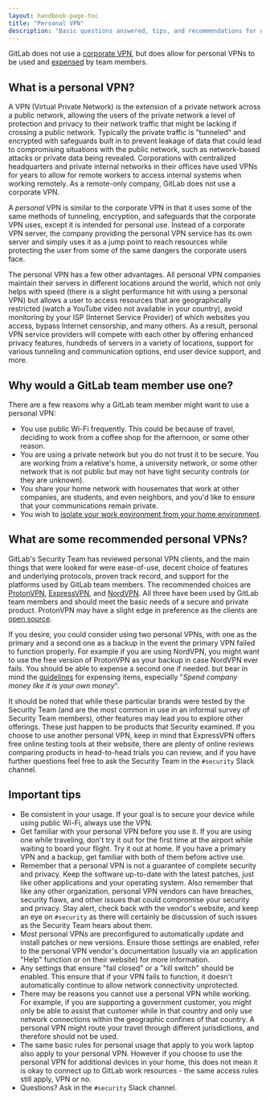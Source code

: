 ```yaml
---
layout: handbook-page-toc
title: "Personal VPN"
description: "Basic questions answered, tips, and recommendations for using a personal VPN."
---
```


GitLab does not use a [corporate VPN](/handbook/security/#why-we-dont-have-a-corporate-vpn), but does allow for personal VPNs to be used and [expensed](/handbook/finance/expenses/#reimbursements) by team members.

## What is a personal VPN?

A VPN (Virtual Private Network) is the extension of a private network across a public network, allowing the users of the private network a level of protection and privacy to their network traffic that might be lacking if crossing a public network. Typically the private traffic is "tunneled" and encrypted with safeguards built in to prevent leakage of data that could lead to compromising situations with the public network, such as network-based attacks or private data being revealed. Corporations with centralized headquarters and private internal networks in their offices have used VPNs for years to allow for remote workers to access internal systems when working remotely. As a remote-only company, GitLab does not use a corporate VPN.

A _personal_ VPN is similar to the corporate VPN in that it uses some of the same methods of tunneling, encryption, and safeguards that the corporate VPN uses, except it is intended for personal use. Instead of a corporate VPN server, the company providing the personal VPN service has its own server and simply uses it as a jump point to reach resources while protecting the user from some of the same dangers the corporate users face.

The personal VPN has a few other advantages. All personal VPN companies maintain their servers in different locations around the world, which not only helps with speed (there is a slight performance hit with using a personal VPN) but allows a user to access resources that are geographically restricted (watch a YouTube video not available in your country), avoid monitoring by your ISP (Internet Service Provider) of which websites you access, bypass Internet censorship, and many others. As a result, personal VPN service providers will compete with each other by offering enhanced privacy features, hundreds of servers in a variety of locations, support for various tunneling and communication options, end user device support, and more.

## Why would a GitLab team member use one?

There are a few reasons why a GitLab team member might want to use a personal VPN:

- You use public Wi-Fi frequently. This could be because of travel, deciding to work from a coffee shop for the afternoon, or some other reason.
- You are using a private network but you do not trust it to be secure. You are working from a relative's home, a university network, or some other network that is not public but may not have tight security controls (or they are unknown).
- You share your home network with housemates that work at other companies, are students, and even neighbors, and you'd like to ensure that your communications remain private.
- You wish to [isolate your work environment from your home environment](/handbook/security/network-isolation/).

## What are some recommended personal VPNs?

GitLab's Security Team has reviewed personal VPN clients, and the main things that were looked for were ease-of-use, decent choice of features and underlying protocols, proven track record, and support for the platforms used by GitLab team members. The recommended choices are [ProtonVPN](https://www.protonvpn.com/), [ExpressVPN](https://www.expressvpn.com/), and [NordVPN](https://www.nordvpn.com/). All three have been used by GitLab team members and should meet the basic needs of a secure and private product. ProtonVPN may have a slight edge in preference as the clients are [open source](https://github.com/ProtonVPN).

If you desire, you could consider using two personal VPNs, with one as the primary and a second one as a backup in the event the primary VPN failed to function properly. For example if you are using NordVPN, you might want to use the free version of ProtonVPN as your backup in case NordVPN ever fails. You should be able to expense a second one if needed. but bear in mind the [guidelines](/handbook/spending-company-money/#guidelines) for expensing items, especially "_Spend company money like it is your own money_".

It should be noted that while these particular brands were tested by the Security Team (and are the most common in use in an informal survey of Security Team members), other features may lead you to explore other offerings. These just happen to be products that Security examined. If you choose to use another personal VPN, keep in mind that ExpressVPN offers free online testing tools at their website, there are plenty of online reviews comparing products in head-to-head trials you can review, and if you have further questions feel free to ask the Security Team in the `#security` Slack channel.

## Important tips

- Be consistent in your usage. If your goal is to secure your device while using public Wi-Fi, always use the VPN.
- Get familiar with your personal VPN before you use it. If you are using one while traveling, don't try it out for the first time at the airport while waiting to board your flight. Try it out at home. If you have a primary VPN and a backup, get familiar with both of them before active use.
- Remember that a personal VPN is not a guarantee of complete security and privacy. Keep the software up-to-date with the latest patches, just like other applications and your operating system. Also remember that like any other organization, personal VPN vendors can have breaches, security flaws, and other issues that could compromise your security and privacy. Stay alert, check back with the vendor's website, and keep an eye on `#security` as there will certainly be discussion of such issues as the Security Team hears about them.
- Most personal VPNs are preconfigured to automatically update and install patches or new versions. Ensure those settings are enabled, refer to the personal VPN vendor's documentation (usually via an application "Help" function or on their website) for more information.
- Any settings that ensure "fail closed" or a "kill switch" should be enabled. This ensure that if your VPN fails to function, it doesn't automatically continue to allow network connectivity unprotected.
- There may be reasons you cannot use a personal VPN while working. For example, if you are supporting a government customer, you might only be able to assist that customer while in that country and only use network connections within the geographic confines of that country. A personal VPN might route your travel through different jurisdictions, and therefore should not be used.
- The same basic rules for personal usage that apply to you work laptop also apply to your personal VPN. However if you choose to use the personal VPN for additional devices in your home, this does not mean it is okay to connect up to GitLab work resources - the same access rules still apply, VPN or no.
- Questions? Ask in the `#security` Slack channel.
